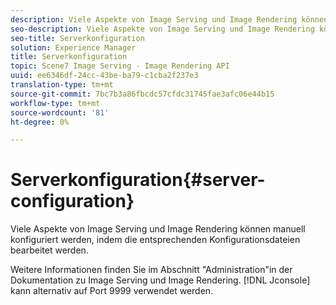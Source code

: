 ```yaml
---
description: Viele Aspekte von Image Serving und Image Rendering können manuell konfiguriert werden, indem die entsprechenden Konfigurationsdateien bearbeitet werden.
seo-description: Viele Aspekte von Image Serving und Image Rendering können manuell konfiguriert werden, indem die entsprechenden Konfigurationsdateien bearbeitet werden.
seo-title: Serverkonfiguration
solution: Experience Manager
title: Serverkonfiguration
topic: Scene7 Image Serving - Image Rendering API
uuid: ee6346df-24cc-43be-ba79-c1cba2f237e3
translation-type: tm+mt
source-git-commit: 7bc7b3a86fbcdc57cfdc31745fae3afc06e44b15
workflow-type: tm+mt
source-wordcount: '81'
ht-degree: 0%

---
```



# Serverkonfiguration{#server-configuration}

Viele Aspekte von Image Serving und Image Rendering können manuell konfiguriert werden, indem die entsprechenden Konfigurationsdateien bearbeitet werden.

Weitere Informationen finden Sie im Abschnitt &quot;Administration&quot;in der Dokumentation zu Image Serving und Image Rendering. [!DNL Jconsole] kann alternativ auf Port 9999 verwendet werden.
